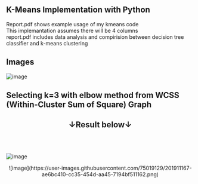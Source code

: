 

 ## K-Means Implementation with Python </br>
 Report.pdf shows example usage of my kmeans code</br>
 This implemantation assumes there will be 4 columns</br> report.pdf includes data analysis and compirision between decision tree classifier and k-means clustering
 ## Images</br>
 ![image](https://user-images.githubusercontent.com/75019129/201911092-5ed6be6f-bb11-4cfd-8a20-90b5a51bba83.png)
</br>
## Selecting k=3 with elbow method from WCSS (Within-Cluster Sum of Square) Graph </br> 
## <p align="center"> ↓Result below↓ </p> </br>


![image](https://user-images.githubusercontent.com/75019129/201911144-500e255c-6e93-4965-ba44-64701d20e10b.png)
</br>
<p align="center">
![image](https://user-images.githubusercontent.com/75019129/201911167-ae6bc410-cc35-454d-aa45-7194bf511162.png)
</p>

